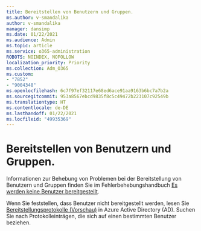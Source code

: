 ```yaml
---
title: Bereitstellen von Benutzern und Gruppen.
ms.author: v-smandalika
author: v-smandalika
manager: dansimp
ms.date: 01/22/2021
ms.audience: Admin
ms.topic: article
ms.service: o365-administration
ROBOTS: NOINDEX, NOFOLLOW
localization_priority: Priority
ms.collection: Adm_O365
ms.custom:
- "7852"
- "9004348"
ms.openlocfilehash: 6c7f97ef32117e68ed6ace91aa9163b6bc7a7b2a
ms.sourcegitcommit: 953a8567ebcd9835f8c5c49472b223107c92549b
ms.translationtype: HT
ms.contentlocale: de-DE
ms.lasthandoff: 01/22/2021
ms.locfileid: "49935369"
---
```

# <a name="provisioning-users-and-groups"></a>Bereitstellen von Benutzern und Gruppen.

Informationen zur Behebung von Problemen bei der Bereitstellung von Benutzern und Gruppen finden Sie im Fehlerbehebungshandbuch [Es werden keine Benutzer bereitgestellt](https://docs.microsoft.com/azure/active-directory/app-provisioning/application-provisioning-config-problem-no-users-provisioned).

Wenn Sie feststellen, dass Benutzer nicht bereitgestellt werden, lesen Sie [Bereitstellungsprotokolle (Vorschau)](https://docs.microsoft.com/azure/active-directory/reports-monitoring/concept-provisioning-logs) in Azure Active Directory (AD). Suchen Sie nach Protokolleinträgen, die sich auf einen bestimmten Benutzer beziehen.

